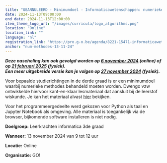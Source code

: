 ```yaml
---
title: "GEANNULEERD - Minimumdoel - Informaticawetenschappen: numerieke methodes"
date: 2024-11-13T09:00:00
end_date: 2024-11-13T12:00:00
item_theme_logo_url: "/images/curricula/logo_algorithms.png"
location: "Online"
location_link: ""
language: "nl"
registration_link: "https://pro.g-o.be/agenda/8221-15471-informaticawetenschappen-numerieke-methodes"
anchor: "num-methodes-13-11-24"
---
```

***Deze nascholing kan ook gevolgd worden op [6 november 2024](https://dwengo.org/agenda/#num-methodes-06-11-24) (online) of op [21 februari 2025](https://dwengo.org/agenda/#cno_numerieke-21-02-25) (fysiek).<br>
Een meer uitgebreide versie kan je volgen op [27 november 2024](https://dwengo.org/agenda/#numeriekemethodes-27-11-24) (fysiek).***

Voor bepaalde studierichtingen in de derde graad is er een minimumdoel waarbij numerieke methodes behandeld moeten worden. 
Dwengo vzw ontwikkelde hiervoor kant-en-klaar lesmateriaal dat aansluit bij de leerstof wiskunde. Je kan het materiaal alvast [hier](https://dwengo.org/algoritmes) bekijken.

Voor het programmeergedeelte werd gekozen voor Python als taal en Jupyter Notebook als omgeving.
Alle materiaal is toegankelijk via de browser, bijkomende software installeren is niet nodig.

**Doelgroep:** Leerkrachten informatica 3de graad

**Wanneer:** 13 november 2024 van 9 tot 12 uur

**Locatie:** Online 

**Organisatie:** GO!

